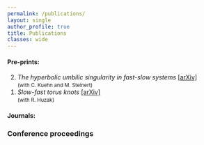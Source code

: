 ```yaml
---
permalink: /publications/
layout: single
author_profile: true
title: Publications
classes: wide
---
```


#### Pre-prints:

<ol reversed="">

<li>
<em>The hyperbolic umbilic singularity in fast-slow systems</em> <span><a href="https://arxiv.org/abs/2202.01662">[arXiv]</a></span> <br>
<small>(with C. Kuehn and M. Steinert) </small>
</li>

<li>
<em>Slow-fast torus knots</em> <span><a href="http://arxiv.org/abs/2103.05989">[arXiv]</a></span> <br>
<small>(with R. Huzak) </small>
</li>

</ol>


#### Journals:




### Conference proceedings


